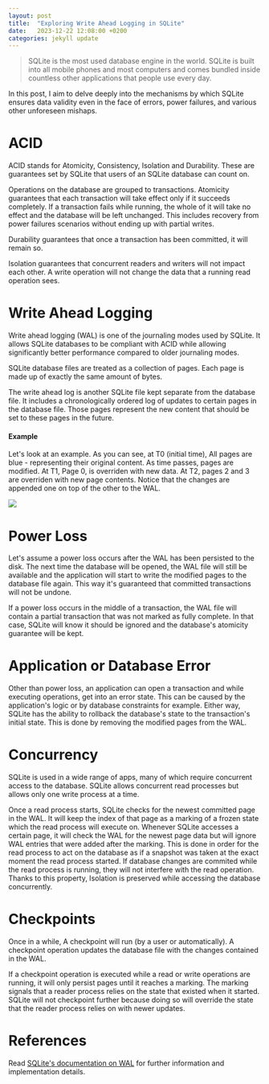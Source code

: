 ```yaml
---
layout: post
title:  "Exploring Write Ahead Logging in SQLite"
date:   2023-12-22 12:08:00 +0200
categories: jekyll update
---
```

<blockquote>SQLite is the most used database engine in the world. SQLite is built into all mobile phones and most computers and comes bundled inside countless other applications that people use every day.</blockquote>
In this post, I aim to delve deeply into the mechanisms by which SQLite ensures data validity even in the face of errors, power failures, and various other unforeseen mishaps.

<h1>ACID</h1>
ACID stands for Atomicity, Consistency, Isolation and Durability. These are guarantees set by SQLite that users of an SQLite database can count on.

Operations on the database are grouped to transactions. Atomicity guarantees that each transaction will take effect only if it succeeds completely. If a transaction fails while running, the whole of it will take no effect and the database will be left unchanged. This includes recovery from power failures scenarios without ending up with partial writes.

Durability guarantees that once a transaction has been committed, it will remain so.

Isolation guarantees that concurrent readers and writers will not impact each other. A write operation will not change the data that a running read operation sees.

<h1>Write Ahead Logging</h1>
Write ahead logging (WAL) is one of the journaling modes used by SQLite. It allows SQLite databases to be compliant with ACID while allowing significantly better performance compared to older journaling modes.

SQLite database files are treated as a collection of pages. Each page is made up of exactly the same amount of bytes.

The write ahead log is another SQLite file kept separate from the database file. It includes a chronologically ordered log of updates to certain pages in the database file. Those pages represent the new content that should be set to these pages in the future.

<h4>Example</h4>

Let's look at an example. As you can see, at T0 (initial time), All pages are blue - representing their original content. As time passes, pages are modified. At T1, Page 0, is overriden with new data. At T2, pages 2 and 3 are overriden with new page contents. Notice that the changes are appended one on top of the other to the WAL.

<img src="https://docs.google.com/drawings/d/e/2PACX-1vQi01fFBD3hDG5kV4dGc7WMaGznZ_sBgp0vl-_tNhS5Vy4OmGPpqjJPTfU1BPkTSahiv346lLFIVuZ-/pub?w=1440&amp;h=810">

<h1>Power Loss</h1>
Let's assume a power loss occurs after the WAL has been persisted to the disk. The next time the database will be opened, the WAL file will still be available and the application will start to write the modified pages to the database file again. This way it's guaranteed that committed transactions will not be undone.

If a power loss occurs in the middle of a transaction, the WAL file will contain a partial transaction that was not marked as fully complete. In that case, SQLite will know it should be ignored and the database's atomicity guarantee will be kept.

<h1>Application or Database Error</h1>
Other than power loss, an application can open a transaction and while executing operations, get into an error state. This can be caused by the application's logic or by database constraints for example. Either way, SQLite has the ability to rollback the database's state to the transaction's initial state. This is done by removing the modified pages from the WAL.

<h1>Concurrency</h1>
SQLite is used in a wide range of apps, many of which require concurrent access to the database. SQLite allows concurrent read processes but allows only one write process at a time.

Once a read process starts, SQLite checks for the newest committed page in the WAL. It will keep the index of that page as a marking of a frozen state which the read process will execute on. Whenever SQLite accesses a certain page, it will check the WAL for the newest page data but will ignore WAL entries that were added after the marking. This is done in order for the read process to act on the database as if a snapshot was taken at the exact moment the read process started. If database changes are commited while the read process is running, they will not interfere with the read operation. Thanks to this property, Isolation is preserved while accessing the database concurrently.

<h1>Checkpoints</h1>
Once in a while, A checkpoint will run (by a user or automatically). A checkpoint operation updates the database file with the changes contained in the WAL.

If a checkpoint operation is executed while a read or write operations are running, it will only persist pages until it reaches a marking. The marking signals that a reader process relies on the state that existed when it started. SQLite will not checkpoint further because doing so will override the state that the reader process relies on with newer updates.

<h1>References</h1>
Read <a href="https://sqlite.org/wal.html" target="_blank">SQLite's documentation on WAL</a> for further information and implementation details.
